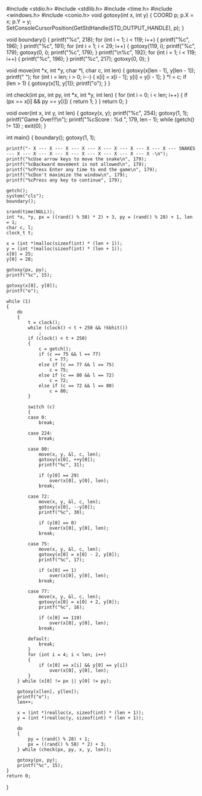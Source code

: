 #include <stdio.h>
#include <stdlib.h>
#include <time.h>
#include <windows.h>
#include <conio.h>
void gotoxy(int x, int y)
{
    COORD p;
    p.X = x;
    p.Y = y;
    SetConsoleCursorPosition(GetStdHandle(STD_OUTPUT_HANDLE), p);
}

void boundary()
{
    printf("%c", 218);
    for (int i = 1; i < 119; i++)
    {
        printf("%c", 196);
    }
    printf("%c", 191);
    for (int i = 1; i < 29; i++)
    {
        gotoxy(119, i);
        printf("%c", 179);
        gotoxy(0, i);
        printf("%c", 179);
    }
    printf("\n%c", 192);
    for (int i = 1; i < 119; i++)
    {
        printf("%c", 196);
    }
    printf("%c", 217);
    gotoxy(0, 0);
}

void move(int *x, int *y, char *l, char c, int len)
{
    gotoxy(x[len - 1], y[len - 1]);
    printf(" ");
    for (int i = len; i > 0; i--)
    {
        x[i] = x[i - 1];
        y[i] = y[i - 1];
    }
    *l = c;
    if (len > 1)
    {
        gotoxy(x[1], y[1]);
        printf("o");
    }
}

int check(int px, int py, int *x, int *y, int len)
{
    for (int i = 0; i < len; i++)
    {
        if (px == x[i] && py == y[i])
        {
            return 1;
        }
    }
    return 0;
}

void over(int x, int y, int len)
{
    gotoxy(x, y);
    printf("%c", 254);
    gotoxy(1, 1);
    printf("Game Over!!!\n");
    printf("%cScore : %d   ", 179, len - 1);
    while (getch() != 13)
        ;
    exit(0);
}

int main()
{
    boundary();
    gotoxy(1, 1);

    printf("- X --- X --- X --- X --- X --- X --- X --- X --- X --- SNAKES --- X --- X --- X --- X --- X --- X --- X --- X --- X -\n");
    printf("%cUse arrow keys to move the snake\n", 179);
    printf("%cBackward movement is not allowed\n", 179);
    printf("%cPress Enter any time to end the game\n", 179);
    printf("%cDon't maximize the window\n", 179);
    printf("%cPress any key to continue", 179);

    getch();
    system("cls");
    boundary();

    srand(time(NULL));
    int *x, *y, px = ((rand() % 58) * 2) + 3, py = (rand() % 28) + 1, len = 1;
    char c, l;
    clock_t t;

    x = (int *)malloc(sizeof(int) * (len + 1));
    y = (int *)malloc(sizeof(int) * (len + 1));
    x[0] = 25;
    y[0] = 20;

    gotoxy(px, py);
    printf("%c", 15);

    gotoxy(x[0], y[0]);
    printf("o");

    while (1)
    {
        do
        {
            t = clock();
            while (clock() < t + 250 && !kbhit())
                ;
            if (clock() < t + 250)
            {
                c = getch();
                if (c == 75 && l == 77)
                    c = 77;
                else if (c == 77 && l == 75)
                    c = 75;
                else if (c == 80 && l == 72)
                    c = 72;
                else if (c == 72 && l == 80)
                    c = 80;
            }

            switch (c)
            {
            case 0:
                break;

            case 224:
                break;

            case 80:
                move(x, y, &l, c, len);
                gotoxy(x[0], ++y[0]);
                printf("%c", 31);

                if (y[0] == 29)
                    over(x[0], y[0], len);
                break;

            case 72:
                move(x, y, &l, c, len);
                gotoxy(x[0], --y[0]);
                printf("%c", 30);

                if (y[0] == 0)
                    over(x[0], y[0], len);
                break;

            case 75:
                move(x, y, &l, c, len);
                gotoxy(x[0] = x[0] - 2, y[0]);
                printf("%c", 17);

                if (x[0] == 1)
                    over(x[0], y[0], len);
                break;

            case 77:
                move(x, y, &l, c, len);
                gotoxy(x[0] = x[0] + 2, y[0]);
                printf("%c", 16);

                if (x[0] == 119)
                    over(x[0], y[0], len);
                break;

            default:
                break;
            }
            for (int i = 4; i < len; i++)
            {
                if (x[0] == x[i] && y[0] == y[i])
                    over(x[0], y[0], len);
            }
        } while (x[0] != px || y[0] != py);

        gotoxy(x[len], y[len]);
        printf("o");
        len++;

        x = (int *)realloc(x, sizeof(int) * (len + 1));
        y = (int *)realloc(y, sizeof(int) * (len + 1));

        do
        {
            py = (rand() % 28) + 1;
            px = ((rand() % 58) * 2) + 3;
        } while (check(px, py, x, y, len));

        gotoxy(px, py);
        printf("%c", 15);
    }
    return 0;
}
